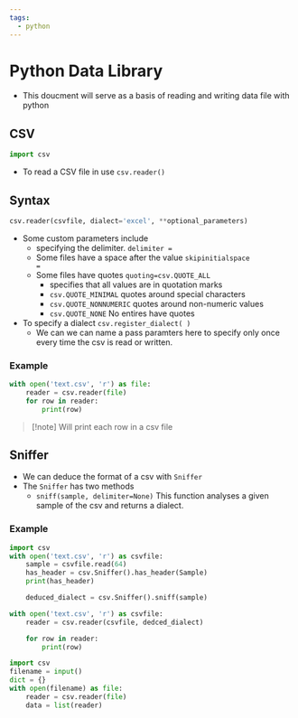 ```yaml
---
tags:
  - python
---
```


# Python Data Library
- This doucment will serve as a basis of reading and writing data file with python

## CSV
```Python
import csv
```

- To read a CSV file in use <code>csv.reader()</code>
## Syntax
```Python
csv.reader(csvfile, dialect='excel', **optional_parameters)
```
- Some custom parameters include
	- specifying the delimiter. <code>delimiter = </code>
	- Some files have a space after the value <code>skipinitialspace =</code>
	- Some files have quotes <code>quoting=csv.QUOTE_ALL</code>
		- specifies that all values are in quotation marks
		- <code>csv.QUOTE_MINIMAL</code> quotes around special characters
		- <code>csv.QUOTE_NONNUMERIC</code> quotes around non-numeric values
		- <code>csv.QUOTE_NONE</code> No entires have quotes
- To specify a dialect <code>csv.register_dialect( )</code>
	- We can we can name a pass paramters here to specify only once every time the csv is read or written.
	
### Example
```Python
with open('text.csv', 'r') as file:
	reader = csv.reader(file)
	for row in reader:
		print(row)
```
>[!note] Will print each row in a csv file

## Sniffer
- We can deduce the format of a csv with <code>Sniffer</code>
- The <code>Sniffer</code> has two methods
	- <code>sniff(sample, delimiter=None)</code> This function analyses a given sample of the csv and returns a dialect.
### Example
```Python
import csv
with open('text.csv', 'r') as csvfile:
	sample = csvfile.read(64)
	has_header = csv.Sniffer().has_header(Sample)
	print(has_header)

	deduced_dialect = csv.Sniffer().sniff(sample)

with open('text.csv', 'r') as csvfile:
	reader = csv.reader(csvfile, dedced_dialect)

	for row in reader:
		print(row)
```


```Python
import csv
filename = input()
dict = {}
with open(filename) as file:
	reader = csv.reader(file)
	data = list(reader)
```